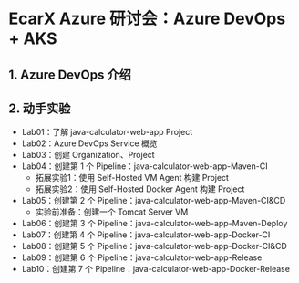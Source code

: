 # EcarX Azure 研讨会：Azure DevOps + AKS 

## 1. Azure DevOps 介绍

## 2. 动手实验

- Lab01：了解 java-calculator-web-app Project
- Lab02：Azure DevOps Service 概览
- Lab03：创建 Organization、Project
- Lab04：创建第 1 个 Pipeline：java-calculator-web-app-Maven-CI
  - 拓展实验1：使用 Self-Hosted VM Agent 构建 Project
  - 拓展实验2：使用 Self-Hosted Docker Agent 构建 Project
- Lab05：创建第 2 个 Pipeline：java-calculator-web-app-Maven-CI&CD
  - 实验前准备：创建一个 Tomcat Server VM
- Lab06：创建第 3 个 Pipeline：java-calculator-web-app-Maven-Deploy
- Lab07：创建第 4 个 Pipeline：java-calculator-web-app-Docker-CI
- Lab08：创建第 5 个 Pipeline：java-calculator-web-app-Docker-CI&CD
- Lab09：创建第 6 个 Pipeline：java-calculator-web-app-Release
- Lab10：创建第 7 个 Pipeline：java-calculator-web-app-Docker-Release
